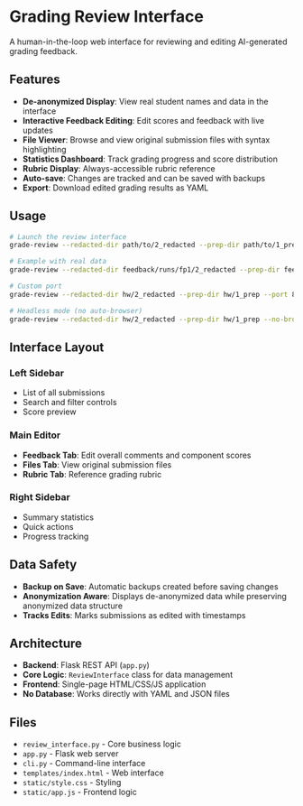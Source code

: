 # Grading Review Interface

A human-in-the-loop web interface for reviewing and editing AI-generated grading feedback.

## Features

- **De-anonymized Display**: View real student names and data in the interface
- **Interactive Feedback Editing**: Edit scores and feedback with live updates
- **File Viewer**: Browse and view original submission files with syntax highlighting
- **Statistics Dashboard**: Track grading progress and score distribution
- **Rubric Display**: Always-accessible rubric reference
- **Auto-save**: Changes are tracked and can be saved with backups
- **Export**: Download edited grading results as YAML

## Usage

```bash
# Launch the review interface
grade-review --redacted-dir path/to/2_redacted --prep-dir path/to/1_prep

# Example with real data
grade-review --redacted-dir feedback/runs/fp1/2_redacted --prep-dir feedback/runs/fp1/1_prep

# Custom port
grade-review --redacted-dir hw/2_redacted --prep-dir hw/1_prep --port 8080

# Headless mode (no auto-browser)
grade-review --redacted-dir hw/2_redacted --prep-dir hw/1_prep --no-browser
```

## Interface Layout

### Left Sidebar
- List of all submissions
- Search and filter controls
- Score preview

### Main Editor
- **Feedback Tab**: Edit overall comments and component scores
- **Files Tab**: View original submission files
- **Rubric Tab**: Reference grading rubric

### Right Sidebar
- Summary statistics
- Quick actions
- Progress tracking

## Data Safety

- **Backup on Save**: Automatic backups created before saving changes
- **Anonymization Aware**: Displays de-anonymized data while preserving anonymized data structure
- **Tracks Edits**: Marks submissions as edited with timestamps

## Architecture

- **Backend**: Flask REST API (`app.py`)
- **Core Logic**: `ReviewInterface` class for data management
- **Frontend**: Single-page HTML/CSS/JS application
- **No Database**: Works directly with YAML and JSON files

## Files

- `review_interface.py` - Core business logic
- `app.py` - Flask web server
- `cli.py` - Command-line interface
- `templates/index.html` - Web interface
- `static/style.css` - Styling
- `static/app.js` - Frontend logic
